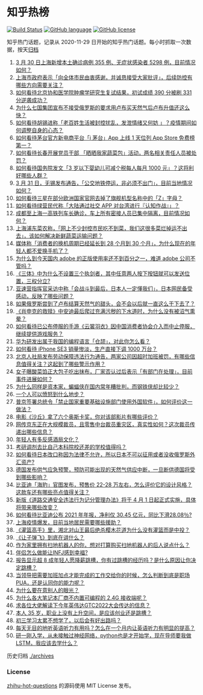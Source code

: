 # 知乎热榜
[![Build Status](https://github.com/ToWeLong/zhihu-hot-questions/workflows/CI/badge.svg)](https://github.com/ToWeLong/zhihu-hot-questions/actions)
[![GitHub language](https://img.shields.io/badge/language-golang-orange.svg)](https://golang.org/)
[![GitHub license](https://img.shields.io/github/license/ToWeLong/zhihu-hot-questions)](https://github.com/ToWeLong/zhihu-hot-questions/blob/main/LICENSE)

知乎热门话题，记录从 2020-11-29 日开始的知乎热门话题。每小时抓取一次数据，按天[归档](./archives)

<!-- BEGIN -->

1. [3 月 30 日上海新增本土确诊病例 355 例、无症状感染者 5298 例，目前情况如何？](https://www.zhihu.com/question/525145043)
1. [上海市政府表示「向全体市民由衷感谢，并诚恳接受大家批评」，后续防控有哪些方向需要关注？](https://www.zhihu.com/question/525169810)
1. [如何看待北京协和医学院肿瘤学研究生复试结果，初试成绩 390 分被刷 331 分逆袭成功？](https://www.zhihu.com/question/525098670)
1. [为什么七国集团宣布不接受俄罗斯的要求用卢布买天然气后卢布升值还这么快？](https://www.zhihu.com/question/524759143)
1. [如何看待胡锡进称「老百姓生活被封控扰乱，发泄情绪又何妨 」？疫情期间如何调整自身的心态？](https://www.zhihu.com/question/524768131)
1. [如何看待茅台官方新电商平台「i 茅台」App 上线 1 天位列 App Store 免费榜第一？](https://www.zhihu.com/question/524817222)
1. [如何看待长春开展党员干部 「晒晒我家蔬菜包」活动，两名相关责任人员被处罚？](https://www.zhihu.com/question/525163233)
1. [如何看待国务院发文「3 岁以下婴幼儿可减个税每人每月 1000 元」？这将利好哪些人群？](https://www.zhihu.com/question/524735601)
1. [3 月 31 日，无锡发布通告，「公交地铁停运，非必须不出门」，目前当地情况如何？](https://www.zhihu.com/question/525140855)
1. [如何看待三星在部分欧洲国家官网去掉了旗舰机型名称中的「Z」字母？](https://www.zhihu.com/question/524891292)
1. [如何看待绿营民代称「大陆通过社交 APP 对台湾进行『认知作战』」？](https://www.zhihu.com/question/524981087)
1. [成都至上海一高铁列车长确诊，车上所有密接人员已集中隔离，目前情况如何？](https://www.zhihu.com/question/525144672)
1. [上海浦东菜农称，「网上不少封控市民吃不到菜，我们这很多菜烂掉运不出去」，该如何解决新鲜蔬菜运输问题？](https://www.zhihu.com/question/525027716)
1. [媒体称「消费者的换机周期已经延长到 28 个月到 30 个月」，为什么现在的年轻人都不爱换手机了？](https://www.zhihu.com/question/525016344)
1. [为什么到今天国内 adobe 的正版使用率还不到百分之一，难道 adobe 公司不管吗？](https://www.zhihu.com/question/521078481)
1. [《三体》中为什么不设置三个执剑者，其中任意两人按下按钮就可以发送位置，三权分立?](https://www.zhihu.com/question/405281358)
1. [亚速营指挥官采访中称「会战斗到最后，日本人一定懂我们」，日本网民备受感动，反映了哪些问题？](https://www.zhihu.com/question/525068031)
1. [如果俄罗斯尝到了卢布结算天然气的甜头，会不会以后就一直这么干下去了？](https://www.zhihu.com/question/525015293)
1. [《肖申克的救赎》中安迪最后爬过充满污秽的下水道时，为什么没有被沼气熏晕？](https://www.zhihu.com/question/340510659)
1. [如何看待已公布停服的手游《云裳羽衣》因中国消费者协会介入而中止停服，继续提供游戏服务？](https://www.zhihu.com/question/524989365)
1. [华为研发出属于我国的编程语言「仓颉」，对此你怎么看？](https://www.zhihu.com/question/523238128)
1. [如何看待 iPhone SE3 销量惨淡，生产直接下调 1000 万台？](https://www.zhihu.com/question/524844865)
1. [北京人社局发布劳动保障违法行为通告，两家公司因超时加班被罚，有哪些信息值得关注？这起到了哪些警示作用？](https://www.zhihu.com/question/525190348)
1. [女子曝酸菜馅正大包子吃出抹布，厂家否认过后表示「有部门在处理」，目前事件进展如何？](https://www.zhihu.com/question/524877721)
1. [为什么同样是资本家，蝙蝠侠在国内常年糟批判，而钢铁侠却比较少？](https://www.zhihu.com/question/524293091)
1. [一个人可以愤怒到什么地步？](https://www.zhihu.com/question/266544124)
1. [普京签署总统令「禁止国家重要基础设施部门使用外国软件」，如何评价这一做法？](https://www.zhihu.com/question/525167044)
1. [电影《沙丘》拿了六个奥斯卡奖，你对该部影片有哪些评价？](https://www.zhihu.com/question/524567195)
1. [网传京东正在大规模裁员，且零售中台裁员重灾区，真实性如何？这次裁员传递出哪些信息？](https://www.zhihu.com/question/524569963)
1. [年轻人有多反感酒局文化？](https://www.zhihu.com/question/478409760)
1. [考研调剂去比自己本科院校还差的学校值得吗？](https://www.zhihu.com/question/524106504)
1. [如何看待日本改口称因为法律不允许，所以日本不可以征用或者没收俄罗斯外汇资产?](https://www.zhihu.com/question/524787443)
1. [德国发布供气应急预警，预防可能出现的天然气供应中断，一旦断供德国将受到哪些影响？](https://www.zhihu.com/question/525035086)
1. [比亚迪「海豹」官图发布，预售价 22-28 万左右，怎么评价它的设计风格？这款车还有哪些亮点值得关注？](https://www.zhihu.com/question/525068954)
1. [新版《道路交通安全违法行为记分管理办法》将于 4 月 1 日起正式实施，具体将带来哪些改变？](https://www.zhihu.com/question/508580077)
1. [如何看待比亚迪公布 2021 年年报，净利仅 30.45 亿元，同比下滑28.08％?](https://www.zhihu.com/question/524880179)
1. [上海疫情爆发，目前当地居民需要哪些援助？](https://www.zhihu.com/question/525164341)
1. [《灌篮高手》里，湘北对山王最后绝杀樱木花道为什么没有灌篮而是中投？](https://www.zhihu.com/question/361363346)
1. [《让子弹飞》到底在讲什么？](https://www.zhihu.com/question/488393710)
1. [作为家里拥有扫地机器人的你，想对打算购买扫地机器人的后人说点什么？](https://www.zhihu.com/question/269837701)
1. [伴侣怎么做能让INFJ感到幸福?](https://www.zhihu.com/question/486421104)
1. [报告显示超 8 成年轻人愿降薪跳槽，你有过跳槽的经历吗？是什么原因让你决定跳槽？](https://www.zhihu.com/question/524840479)
1. [当领导把需要加班加点才能完成的工作交给你的时候，怎么判断到底是职场 PUA，还是认同你的能力呢？](https://www.zhihu.com/question/518783370)
1. [为什么要在意别人的眼光？](https://www.zhihu.com/question/525110670)
1. [为什么各大笔记本厂商不内置可编程的 2.4G 接收端呢？](https://www.zhihu.com/question/524425013)
1. [求各位大佬解读下今年英伟达GTC2022大会传达的信息？](https://www.zhihu.com/question/523866105)
1. [本人 35 岁，职业上没有上升空间，是应该创业还是跳槽？](https://www.zhihu.com/question/521451856)
1. [初三学习太累不想学了，以后会有好出路吗？](https://www.zhihu.com/question/524853923)
1. [每天无目的地听英语听力有用吗？怎么在一个月内让英语听力有明显的提高？](https://www.zhihu.com/question/314527700)
1. [研一刚入学，从未接触过神经网络，python也是才开始学，现在导师要我做LSTM，我应该去学什么？](https://www.zhihu.com/question/492854858)

<!-- END -->

历史归档 [./archives](./archives)


### License
[zhihu-hot-questions](https://github.com/towelong/zhihu-hot-questions) 的源码使用 MIT License 发布。